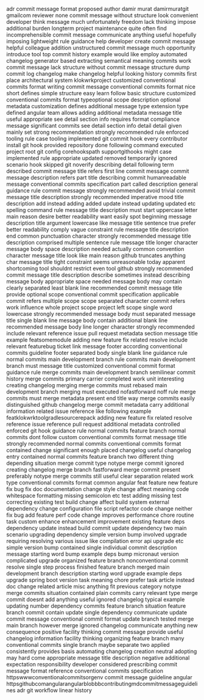 adr commit message format proposed author damir murat damirmuratgit gmailcom reviewer none commit message without structure look convenient developer think message much unfortunately freedom lack thinking impose additional burden longterm project maintenance quite often find incomprehensible commit message communicate anything useful hopefully imposing lightweight rule guidance help developer create commit message helpful colleague addition unstructured commit message much opportunity introduce tool top commit history example would like employ automated changelog generator based extracting semantical meaning commits work commit message lack structure without commit message structure dump commit log changelog make changelog helpful looking history commits first place architectural system klokwrkproject customized conventional commits format writing commit message conventional commits format nice short defines simple structure easy learn follow basic structure customized conventional commits format typeoptional scope description optional metadata customization defines additional message type extension type defined angular team allows adding additional metadata message title useful appropriate see detail section info requires format compliance message significant commits see detail section info detail detail given mainly set strong recommendation strongly recommended rule enforced tooling rule case tooling implemented git commit hook every contributor install git hook provided repository done following command executed project root git config corehookspath supportgithooks might case implemented rule appropriate updated removed temporarily ignored scenario hook skipped git noverify describing detail following term described commit message title refers first line commit message commit message description refers part title describing commit humanreadable message conventional commits specification part called description general guidance rule commit message strongly recommended avoid trivial commit message title description strongly recommended imperative mood title description add instead adding added update instead updating updated etc spelling command rule message title description must start uppercase letter main reason desire better readability want easily spot beginning message description title argument lowercase like message title sentence true prefer better readability comply vague constraint rule message title description end common punctuation character strongly recommended message title description comprised multiple sentence rule message title longer character message body space description needed actually common convention character message title look like main reason github truncates anything char message title tight constraint seems unreasonable today apparent shortcoming tool shouldnt restrict even tool github strongly recommended commit message title description describe sometimes instead describing message body appropriate space needed message body may contain clearly separated least blank line recommended commit message title provide optional scope conventional commit specification applicable commit refers multiple scope scope separated character commit refers work influence whole project scope project left scope single word lowercase strongly recommended message body must separated message title single blank line message body contain additional blank line recommended message body line longer character strongly recommended include relevant reference issue pull request metadata section message title example featsomemodule adding new feature fix related resolve include relevant featurebug ticket link message footer according conventional commits guideline footer separated body single blank line guidance rule normal commits main development branch rule commits main development branch must message title customized conventional commit format guidance rule merge commits main development branch semilinear commit history merge commits primary carrier completed work unit interesting creating changelog merging merge commits must rebased main development branch merging must executed nofastforward noff rule merge commits must merge metadata present end title way merge commits easily distinguished github changelog merge commit metadata carry additional information related issue reference like following example featklokwrktoolgradlesourcerepack adding new feature fix related resolve reference issue reference pull request additional metadata controlled enforced git hook guidance rule normal commits feature branch normal commits dont follow custom conventional commits format message title strongly recommended normal commits conventional commits format contained change significant enough placed changelog useful changelog entry contained normal commits feature branch two different thing depending situation merge commit type notype merge commit ignored creating changelog merge branch fastforward merge commit present preferably notype merge commits still useful clear separation related work type conventional commits format common angular feat feature new feature fix bug fix doc documentation change style change affect meaning code whitespace formatting missing semicolon etc test adding missing test correcting existing test build change affect build system external dependency change configuration file script refactor code change neither fix bug add feature perf code change improves performance chore routine task custom enhance enhancement improvement existing feature deps dependency update instead build commit update dependency two main scenario upgrading dependency simple version bump involved upgrade requiring resolving various issue like compilation error api upgrade etc simple version bump contained single individual commit description message starting word bump example deps bump micronaut version complicated upgrade organized feature branch nonconventional commit resolve single step process finished feature branch merged main development branch description starting word upgrade example deps upgrade spring boot version task meaning chore prefer task article instead doc change related article misc anything fit previous category notype merge commits situation contained plain commits carry relevant type merge commit doesnt add anything useful ignored changelog typical example updating number dependency commits feature branch situation feature branch commit contain update single dependency communicate update commit message conventional commit format update branch tested merge main branch however merge ignored changelog communicate anything new consequence positive facility thinking commit message provide useful changelog information facility thinking organizing feature branch many conventional commits single branch maybe separate two applied consistently provides basis automating changelog creation neutral adopting may hard come appropriate message title description negative additional expectation responsibility developer considered prescribing commit message format reference conventional commits specification httpswwwconventionalcommitsorgenv commit message guideline angular httpsgithubcomangularangularblobbbcontributingmdcommitmessageguidelines adr git workflow linear history